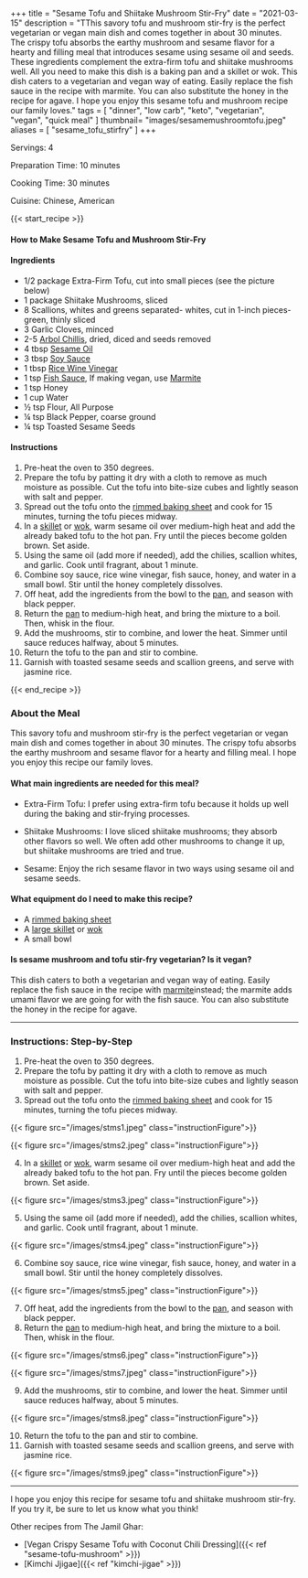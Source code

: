 +++
title = "Sesame Tofu and Shiitake Mushroom Stir-Fry"
date = "2021-03-15"
description = "TThis savory tofu and mushroom stir-fry is the perfect vegetarian or vegan main dish and comes together in about 30 minutes.  The crispy tofu absorbs the earthy mushroom and sesame flavor for a hearty and filling meal that introduces sesame using sesame oil and seeds. These ingredients complement the extra-firm tofu and shiitake mushrooms well. All you need to make this dish is a baking pan and a skillet or wok. This dish caters to a vegetarian and vegan way of eating. Easily replace the fish sauce in the recipe with marmite. You can also substitute the honey in the recipe for agave. I hope you enjoy this sesame tofu and mushroom recipe our family loves."
tags = [
    "dinner",
    "low carb",
    "keto",
    "vegetarian",
    "vegan", 
    "quick meal"
]
thumbnail= "images/sesamemushroomtofu.jpeg"
aliases = [
"sesame_tofu_stirfry"
]
+++

Servings: 4 <!--more-->

Preparation Time: 10 minutes

Cooking Time: 30 minutes

Cuisine: Chinese, American

{{< start_recipe >}}

#### How to Make Sesame Tofu and Mushroom Stir-Fry 

#### Ingredients 

* 1/2 package Extra-Firm Tofu, cut into small pieces (see the picture below) 
* 1 package Shiitake Mushrooms, sliced 
* 8 Scallions, whites and greens separated- whites, cut in 1-inch pieces- green, thinly sliced 
* 3 Garlic Cloves, minced
* 2-5 [Arbol Chillis](https://amzn.to/3c4M7M9), dried, diced and seeds removed
* 4 tbsp [Sesame Oil](https://amzn.to/3vBPljh)
* 3 tbsp [Soy Sauce](https://amzn.to/3cSjF0U) 
* 1 tbsp [Rice Wine Vinegar](https://amzn.to/2OEvTRY)
* 1 tsp [Fish Sauce](https://amzn.to/3sDAu5f), If making vegan, use [Marmite](https://amzn.to/2Ovg8wi) 
* 1 tsp Honey 
* 1 cup Water 
* ½ tsp Flour, All Purpose 
* ¼ tsp Black Pepper, coarse ground 
* ¼ tsp Toasted Sesame Seeds   

#### Instructions 

1. Pre-heat the oven to 350 degrees.
2. Prepare the tofu by patting it dry with a cloth to remove as much moisture as possible. Cut the tofu into bite-size cubes and lightly season with salt and pepper. 
3. Spread out the tofu onto the [rimmed baking sheet](https://amzn.to/3BmRIbW) and cook for 15 minutes, turning the tofu pieces midway.
4. In a [skillet](https://amzn.to/3nUk88P) or [wok](https://amzn.to/2YC4Mfx), warm sesame oil over medium-high heat and add the already baked tofu to the hot pan. Fry until the pieces become golden brown. Set aside. 
5. Using the same oil (add more if needed), add the chilies, scallion whites, and garlic. Cook until fragrant, about 1 minute. 
6. Combine soy sauce, rice wine vinegar, fish sauce, honey, and water in a small bowl. Stir until the honey completely dissolves.
7. Off heat, add the ingredients from the bowl to the [pan](https://amzn.to/2YC4Mfx), and season with black pepper. 
8. Return the [pan](https://amzn.to/2YC4Mfx) to medium-high heat, and bring the mixture to a boil. Then, whisk in the flour. 
9. Add the mushrooms, stir to combine, and lower the heat. Simmer until sauce reduces halfway, about 5 minutes. 
10. Return the tofu to the pan and stir to combine.
11. Garnish with toasted sesame seeds and scallion greens, and serve with jasmine rice. 

{{< end_recipe >}}

### About the Meal

This savory tofu and mushroom stir-fry is the perfect vegetarian or vegan main dish and comes together in about 30 minutes. The crispy tofu absorbs the earthy mushroom and sesame flavor for a hearty and filling meal. I hope you enjoy this recipe our family loves. 

#### What main ingredients are needed for this meal?

* Extra-Firm Tofu: I prefer using extra-firm tofu because it holds up well during the baking and stir-frying processes. 

* Shiitake Mushrooms: I love sliced shiitake mushrooms; they absorb other flavors so well. We often add other mushrooms to change it up, but shiitake mushrooms are tried and true. 

* Sesame: Enjoy the rich sesame flavor in two ways using sesame oil and sesame seeds. 

#### What equipment do I need to make this recipe?

* A [rimmed baking sheet](https://amzn.to/3EAPI1e)
* A [large skillet](https://amzn.to/3nUk88P) or [wok](https://amzn.to/2YC4Mfx)
* A small bowl

#### Is sesame mushroom and tofu stir-fry vegetarian? Is it vegan?

This dish caters to both a vegetarian and vegan way of eating. Easily replace the fish sauce in the recipe with [marmite](https://amzn.to/2OXF8fQ)instead; the marmite adds umami flavor we are going for with the fish sauce. You can also substitute the honey in the recipe for agave. 

---- 

### Instructions: Step-by-Step 

1. Pre-heat the oven to 350 degrees.
2. Prepare the tofu by patting it dry with a cloth to remove as much moisture as possible. Cut the tofu into bite-size cubes and lightly season with salt and pepper. 
3. Spread out the tofu onto the [rimmed baking sheet](https://amzn.to/3BmRIbW) and cook for 15 minutes, turning the tofu pieces midway.

{{< figure src="/images/stms1.jpeg" class="instructionFigure">}}

{{< figure src="/images/stms2.jpeg" class="instructionFigure">}}

4. In a [skillet](https://amzn.to/3nUk88P) or [wok](https://amzn.to/2YC4Mfx), warm sesame oil over medium-high heat and add the already baked tofu to the hot pan. Fry until the pieces become golden brown. Set aside. 

{{< figure src="/images/stms3.jpeg" class="instructionFigure">}}

5. Using the same oil (add more if needed), add the chilies, scallion whites, and garlic. Cook until fragrant, about 1 minute. 

{{< figure src="/images/stms4.jpeg" class="instructionFigure">}}

6. Combine soy sauce, rice wine vinegar, fish sauce, honey, and water in a small bowl. Stir until the honey completely dissolves.

{{< figure src="/images/stms5.jpeg" class="instructionFigure">}}

7. Off heat, add the ingredients from the bowl to the [pan](https://amzn.to/2YC4Mfx), and season with black pepper. 
8. Return the [pan](https://amzn.to/2YC4Mfx) to medium-high heat, and bring the mixture to a boil. Then, whisk in the flour. 

{{< figure src="/images/stms6.jpeg" class="instructionFigure">}}

{{< figure src="/images/stms7.jpeg" class="instructionFigure">}}

9. Add the mushrooms, stir to combine, and lower the heat. Simmer until sauce reduces halfway, about 5 minutes. 

{{< figure src="/images/stms8.jpeg" class="instructionFigure">}}

10. Return the tofu to the pan and stir to combine.
11. Garnish with toasted sesame seeds and scallion greens, and serve with jasmine rice. 

{{< figure src="/images/stms9.jpeg" class="instructionFigure">}}

----

I hope you enjoy this recipe for sesame tofu and shiitake mushroom stir-fry. If you try it, be sure to let us know what you think!

Other recipes from The Jamil Ghar:
* [Vegan Crispy Sesame Tofu with Coconut Chili Dressing]({{< ref "sesame-tofu-mushroom" >}})
* [Kimchi Jjigae]({{< ref "kimchi-jigae" >}})
